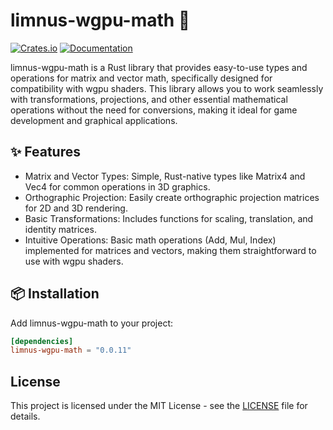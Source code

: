 # limnus-wgpu-math 🧱

[![Crates.io](https://img.shields.io/crates/v/limnus-gpu-math)](https://crates.io/crates/limnus-gpu-math)
[![Documentation](https://docs.rs/limnus-gpu-math/badge.svg)](https://docs.rs/limnus-gpu-math)

limnus-wgpu-math is a Rust library that provides easy-to-use types and operations for matrix and vector math,
specifically designed for compatibility with wgpu shaders. This library allows you to work seamlessly with
transformations, projections, and other essential mathematical operations without the need for conversions, making it
ideal for game development and graphical applications.

## ✨ Features

- Matrix and Vector Types: Simple, Rust-native types like Matrix4 and Vec4 for common operations in 3D graphics.
- Orthographic Projection: Easily create orthographic projection matrices for 2D and 3D rendering.
- Basic Transformations: Includes functions for scaling, translation, and identity matrices.
- Intuitive Operations: Basic math operations (Add, Mul, Index) implemented for matrices and vectors, making them
  straightforward to use with wgpu shaders.

## 📦 Installation

Add limnus-wgpu-math to your project:

```toml
[dependencies]
limnus-wgpu-math = "0.0.11"
```

## License

This project is licensed under the MIT License - see the [LICENSE](LICENSE) file for details.
